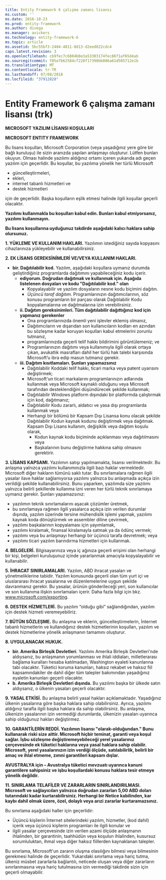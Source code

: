 ```yaml
---
title: Entity Framework 6 çalışma zamanı lisansı
ms.custom: ''
ms.date: 2016-10-23
ms.prod: entity-framework
ms.author: divega
ms.manager: avickers
ms.technology: entity-framework-6
ms.topic: article
ms.assetid: 5bc55bf3-2404-4811-8d13-d2eed822cdc4
caps.latest.revision: 3
ms.openlocfilehash: cb9fec7c6804b0e3a53303174fec86f1af65d4ab
ms.sourcegitcommit: f05e7b62584cf228f17390bb086a61d505712e1b
ms.translationtype: MT
ms.contentlocale: tr-TR
ms.lasthandoff: 07/08/2018
ms.locfileid: "37912828"
---
```

# <a name="entity-framework-6-runtime-license-enu"></a>Entity Framework 6 çalışma zamanı lisansı (trk)
**MICROSOFT YAZILIM LİSANSI KOŞULLARI**

**MICROSOFT ENTITY FRAMEWORK**

Bu lisans koşulları, Microsoft Corporation (veya yaşadığınız yere göre bir bağlı kuruluşu) ile sizin aranızda yapılan anlaşmayı oluşturur. Lütfen bunları okuyun. Olması halinde yazılımı aldığınız ortamı içeren yukarıda adı geçen yazılım için geçerlidir. Bu koşullar, bu yazılıma yönelik her türlü Microsoft

-   güncelleştirmeleri,
-   ekleri,
-   internet tabanlı hizmetleri ve
-   destek hizmetleri

için de geçerlidir. Başka koşulların eşlik etmesi halinde ilgili koşullar geçerli olacaktır.

**Yazılımı kullanmakla bu koşulları kabul edin. Bunları kabul etmiyorsanız, yazılımı kullanmayın.**

**Bu lisans koşullarına uyduğunuz takdirde aşağıdaki kalıcı haklara sahip olursunuz.**

**1.    YÜKLEME VE KULLANIM HAKLARI.** Yazılımın istediğiniz sayıda kopyasını cihazlarınıza yükleyebilir ve kullanabilirsiniz.

**2.    EK LİSANS GEREKSİNİMLERİ VE/VEYA KULLANIM HAKLARI.**

-   **bir.    Dağıtılabilir kod.** Yazılım, aşağıdaki koşullara uymanız durumda geliştirdiğiniz programlarda dağıtımını yapabileceğiniz kodu içerir.
    -   **ediyorum.      Doğrudan dağıtmak ve kullanmak için. Aşağıda listelenen dosyaları ve kodu "Dağıtılabilir kod." olan**
        -   Kopyalayabilir ve yazılım dosyaların nesne kodu biçimini dağıtın.
        -   *Üçüncü taraf dağıtım*. Programlarınızın dağıtımcılarının, söz konusu programların bir parçası olarak Dağıtılabilir Kodu kopyalamalarına ve dağıtmalarına izin verebilirsiniz.
    -   **ii.    Dağıtım gereksinimleri. Tüm dağıtılabilir dağıttığınız kod için yapmanız gerekenler**
        -   Ona programlarınızda önemli yeni işlevler eklemiş olmanız,
        -   Dağıtımcıların ve dışarıdan son kullanıcıların kodları en azından bu sözleşme kadar koruyan koşulları kabul etmelerini zorunlu tutmanız,
        -   programlarınızda geçerli telif hakkı bildirimini görüntülemeniz; ve
        -   Programlarınızın dağıtımı veya kullanımıyla ilgili olarak ortaya çıkan, avukatlık masrafları dahil her türlü hak talebi karşısında Microsoft’u ibra edip masun tutmanız gerekir.
    -   **iii.   Dağıtım kısıtlamaları. Şunları yapamazsınız**
        -   Dağıtılabilir Koddaki telif hakkı, ticari marka veya patent uyarısını değiştirmek;
        -   Microsoft'un ticari markalarını programlarınızın adlarında kullanmak veya Microsoft kaynaklı olduğunu veya Microsoft tarafından desteklendiğini düşündürecek şekilde kullanmak;
        -   Dağıtılabilir Windows platform dışındaki bir platformda çalıştırmak için kod, dağıtmanız;
        -   Dağıtılabilir Kodu zararlı, aldatıcı ve yasa dışı programlarda kullanmak veya
        -   Herhangi bir bölümü bir Kapsam Dışı Lisansa konu olacak şekilde Dağıtılabilir Kodun kaynak kodunu değiştirmek veya dağıtmak. Kapsam Dışı Lisans kullanım, değişiklik veya dağıtım koşulu olarak,
            -   Kodun kaynak kodu biçiminde açıklanması veya dağıtılmasını veya
            -   Başkalarının bunu değiştirme hakkına sahip olmasını gerektirir.

**3.    LİSANS KAPSAMI.** Yazılımın satışı yapılmamakta, lisansı verilmektedir. Bu anlaşma yalnızca yazılımı kullanımınızla ilgili bazı haklar vermektedir. Microsoft diğer hakların tümünü saklı tutar. Bu sınırlamalara rağmen ilgili yasalar ilave haklar sağlamıyorsa yazılımı yalnızca bu anlaşmada açıkça izin verildiği şekilde kullanabilirsiniz. Bunu yaparken, yazılımda size yazılımı yalnızca belirli şekillerde kullanma izni veren her türlü teknik sınırlamaya uymanız gerekir. Şunları yapamazsınız:

-   yazılımın teknik sınırlamalarını aşacak çözümler üretmek,
-   bu sınırlamaya rağmen ilgili yasalarca açıkça izin verilen durumlar dışında, yazılım üzerinde tersine mühendislik işlemi yapmak, yazılımı kaynak koda dönüştürmek ve assembler diline çevirmek,
-   yazılımı başkalarının kopyalaması için yayımlamak,
-   yazılımı kiralamak, finansal kiralamayla satmak ya da ödünç vermek;
-   yazılımı veya bu anlaşmayı herhangi bir üçüncü tarafa devretmek; veya
-   yazılımı ticari yazılım barındırma hizmetleri için kullanmak.

**4.    BELGELERİ.** Bilgisayarınıza veya iç ağınıza geçerli erişimi olan herhangi bir kişi, belgeleri kuruluşunuz içinde yararlanmak amacıyla kopyalayabilir ve kullanabilir.

**5.    İHRACAT SINIRLAMALARI.** Yazılım, ABD ihracat yasaları ve yönetmeliklerine tabidir. Yazılım konusunda geçerli olan tüm yurt içi ve uluslararası ihracat yasalarına ve düzenlemelerine uygun şekilde davranmanız gerekir. Bu yasalar, ürünün gönderileceği yeri, son kullanıcılar ve son kullanıma ilişkin sınırlamaları içerir. Daha fazla bilgi için bkz. www.microsoft.com/exporting.

**6.    DESTEK HİZMETLERİ.** Bu yazılım “olduğu gibi” sağlandığından, yazılım için destek hizmeti veremeyebiliriz.

**7.    BÜTÜN SÖZLEŞME.** Bu anlaşma ve eklerin, güncelleştirmelerin, İnternet tabanlı hizmetlerin ve kullandığınız destek hizmetlerinin koşulları, yazılım ve destek hizmetlerine yönelik anlaşmanın tamamını oluşturur.

**8.    UYGULANACAK HUKUK.**

-   **bir.    Amerika Birleşik Devletleri**. Yazılımı Amerika Birleşik Devletleri'nde aldıysanız, bu anlaşmanın yorumlanması ve ihlali iddiaları, milletlerarası bağlama kuralları hesaba katılmadan, Washington eyaleti kanunlarına tabi olacaktır. Tüketici koruma kanunları, haksız rekabet ve haksız fiil kapsamındakiler de dahil diğer tüm talepler bakımından yaşadığınız eyaletin kanunları geçerli olacaktır.
-   **b.    Amerika Birleşik Devletleri dışında.** Bu yazılımı başka bir ülkede satın aldıysanız, o ülkenin yasaları geçerli olacaktır.

**9.    YASAL ETKİSİ.** Bu anlaşma belirli yasal hakları açıklamaktadır. Yaşadığınız ülkenin yasalarına göre başka haklara sahip olabilirsiniz. Ayrıca, yazılımı aldığınız tarafla ilgili başka haklara da sahip olabilirsiniz. Bu anlaşma, ülkenizin yasalarının izin vermediği durumlarda, ülkenizin yasaları uyarınca sahip olduğunuz hakları değiştirmez.

**10.   GARANTİLERİN REDDİ. Yazılımın lisansı "olarak-olduğundan." Bunu kullanarak riski size aittir. Microsoft hiçbir teminat, garanti veya koşul sağlar. İşbu sözleşme değiştiremeyebileceği yerel yasalarınız çerçevesinde ek tüketici haklarına veya yasal haklara sahip olabilir. Microsoft, yerel yasalarınızın izin verdiği ölçüde, satılabilirlik, belirli bir amaç ve ihlal etmeme, zımni garantileri kapsam dışlar.**

**AVUSTRALYA için – Avustralya tüketici mevzuatı uyarınca kanuni garantilere sahipsiniz ve işbu koşullardaki konusu haklara tesir etmeye yönelik değildir.**

**11.   SINIRLAMA TELAFİLER VE ZARARLARIN SINIRLANDIRILMASI. Microsoft ve sağlayıcıları yalnızca doğrudan zararları 5,00 ABD doları tutarındaki kadar kurtarabilirsiniz. Herhangi bir Netice kabilinden, kar kaybı dahil olmak üzere, özel, dolaylı veya arızi zararlar kurtaramazsınız.**

Bu sınırlama aşağıdaki haller için geçerlidir:

-   Üçüncü kişilerin İnternet sitelerindeki yazılım, hizmetler, (kod dahil) içerik veya üçüncü kişilerin programları ile ilgili konular ve
-   ilgili yasalar çerçevesinde izin verilen azami ölçüde anlaşmanın ihlalinden, bir garantinin, taahhüdün veya koşulun ihlalinden, kusursuz sorumluluktan, ihmal veya diğer haksız fiillerden kaynaklanan talepler.

Bu sınırlama, Microsoft'un zararın oluşma olasılığını bilmesi veya bilmesinin gerekmesi halinde de geçerlidir. Yukarıdaki sınırlama veya hariç tutma, ülkeniz müsbet zararlarla bağlantılı, neticede oluşan veya diğer zararların sınırlanmasına veya hariç tutulmasına izin vermediği takdirde sizin için geçerli olmayabilir.

